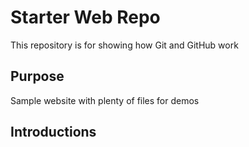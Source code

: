 # Starter Web Repo

This repository is for showing how Git and GitHub work

## Purpose

Sample website with plenty of files for demos

## Introductions